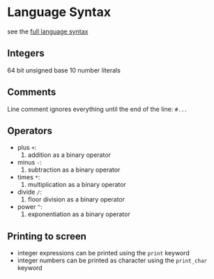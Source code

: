 # Language Syntax

see the [full language syntax](SYNTAX.ebnf)

## Integers

64 bit unsigned base 10 number literals

## Comments

Line comment ignores everything until the end of the line: `#...`

## Operators

- plus `+`:
    1. addition as a binary operator
- minus `-`:
    1. subtraction as a binary operator
- times `*`:
    1. multiplication as a binary operator
- divide `/`:
    1. floor division as a binary operator
- power `^`:
    1. exponentiation as a binary operator

## Printing to screen

- integer expressions can be printed using the `print` keyword
- integer numbers can be printed as character using the `print_char` keyword
